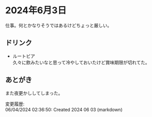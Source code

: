 # 2024年6月3日

仕事。何とかなりそうではあるけどちょっと厳しい。

## ドリンク

- ルートビア  
久々に飲みたいなと思って冷やしておいたけど賞味期限が切れてた。

## あとがき

また夜更かししてしまった。

変更履歴:  
06/04/2024 02:36:50: Created 2024 06 03 (markdown)  
